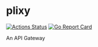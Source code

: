 # plixy

[![Actions Status](https://github.com/purini-to/plixy/workflows/Go/badge.svg)](https://github.com/purini-to/plixy/actions)
[![Go Report Card](https://goreportcard.com/badge/github.com/purini-to/plixy)](https://goreportcard.com/report/github.com/purini-to/plixy)

An API Gateway 
